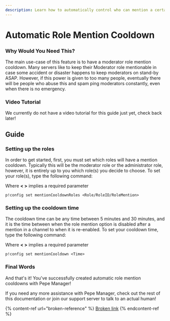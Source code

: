```yaml
---
description: Learn how to automatically control who can mention a certain role!
---
```


# Automatic Role Mention Cooldown

### Why Would You Need This?

The main use-case of this feature is to have a moderator role mention cooldown. Many servers like to keep their Moderator role mentionable in case some accident or disaster happens to keep moderators on stand-by ASAP. However, if this power is given to too many people, eventually there will be people who abuse this and spam ping moderators constantly, even when there is no emergency.

### Video Tutorial

We currently do not have a video tutorial for this guide just yet, check back later!

## Guide

### Setting up the roles

In order to get started, first, you must set which roles will have a mention cooldown. Typically this will be the moderator role or the administrator role, however, it is entirely up to you which role(s) you decide to choose. To set your role(s), type the following command:

Where **< >** implies a required parameter

```
p!config set mentionCooldownRoles <Role/RoleID/RoleMention>
```

### Setting up the cooldown time

The cooldown time can be any time between 5 minutes and 30 minutes, and it is the time between when the role mention option is disabled after a mention in a channel to when it is re-enabled. To set your cooldown time, type the following command:

Where **< >** implies a required parameter

```
p!config set mentionCooldown <Time>
```

### Final Words

And that's it! You've successfully created automatic role mention cooldowns with Pepe Manager!

If you need any more assistance with Pepe Manager, check out the rest of this documentation or join our support server to talk to an actual human!

{% content-ref url="broken-reference" %}
[Broken link](broken-reference)
{% endcontent-ref %}
